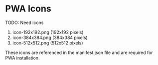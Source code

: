 # PWA Icons

TODO: Need icons
1. icon-192x192.png (192x192 pixels)
2. icon-384x384.png (384x384 pixels)
3. icon-512x512.png (512x512 pixels)

These icons are referenced in the manifest.json file and are required for PWA installation.

